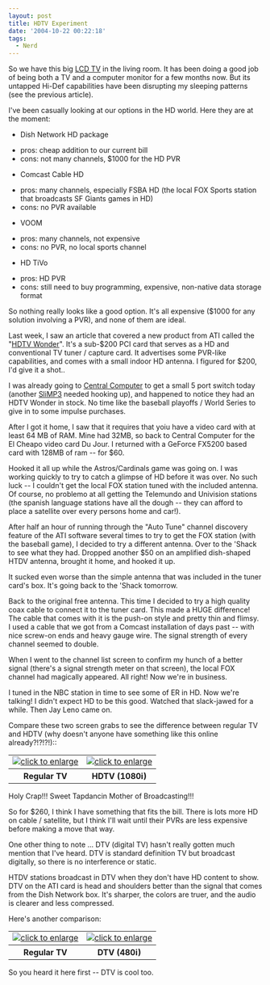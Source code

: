 ```yaml
---
layout: post
title: HDTV Experiment
date: '2004-10-22 00:22:18'
tags:
  - Nerd
---
```


So we have this big <a href='http://www.sharpusa.com/products/ModelLanding/0,1058,1040,00.html'>LCD TV</a> in the living room. It has
been doing a good job of being both a TV and a
computer monitor for a few months now. But its
untapped Hi-Def capabilities have been disrupting my
sleeping patterns (see the previous article).

I've been casually looking at our options in the HD
world. Here they are at the moment:

- Dish Network HD package<br/>

* pros: cheap addition to our current bill<br/>
* cons: not many channels, $1000 for the HD PVR

- Comcast Cable HD<br/>

* pros: many channels, especially FSBA HD (the local FOX Sports station that broadcasts SF Giants games in HD)<br/>
* cons: no PVR available

- VOOM<br/>

* pros: many channels, not expensive<br/>
* cons: no PVR, no local sports channel

- HD TiVo<br/>

* pros: HD PVR<br/>
* cons: still need to buy programming, expensive,
  non-native data storage format

So nothing really looks like a good option. It's all
expensive ($1000 for any solution involving a PVR),
and none of them are ideal.

Last week, I saw an article that covered a new product
from ATI called the "<a href='http://www.ati.com/products/hdtvwonder/index.html'>HDTV Wonder</a>". It's a sub-$200
PCI card that serves as a HD and conventional TV tuner
/ capture card. It advertises some PVR-like
capabilities, and comes with a small indoor HD
antenna. I figured for $200, I'd give it a shot..

I was already going to <a
href='http://www.centralcomputer.com/'>Central
Computer</a> to get a small 5 port switch today
(another <a href='http://slimdevices.com/'>SliMP3</a>
needed hooking up), and happened to notice they had an
HDTV Wonder in stock. No time like the baseball
playoffs / World Series to give in to some impulse purchases.

After I got it home, I saw that it requires that yoiu have a video card with at least 64 MB of RAM.
Mine had 32MB, so back to Central Computer for the El
Cheapo video card Du Jour. I returned with a GeForce
FX5200 based card with 128MB of ram -- for $60.

Hooked it all up while the Astros/Cardinals game was
going on. I was working quickly to try to catch a
glimpse of HD before it was over. No such luck -- I
couldn't get the local FOX station tuned with the
included antenna. Of course, no problemo at all
getting the Telemundo and Univision stations (the
spanish language stations have all the dough -- they
can afford to place a satellite over every persons
home and car!).

After half an hour of running through the "Auto Tune"
channel discovery feature of the ATI software several
times to try to get the FOX station (with the baseball
game), I decided to try a different antenna. Over to
the 'Shack to see what they had. Dropped another $50
on an amplified dish-shaped HTDV antenna, brought it
home, and hooked it up.

It sucked even worse than the simple antenna that
was included in the tuner card's box. It's going back
to the 'Shack tomorrow.

Back to the original free antenna. This time I decided to try a high quality coax cable to connect it to the tuner card. This made a HUGE difference! The cable that comes with it is the push-on style and pretty thin and flimsy. I used a cable that we got from a Comcast installation of days past -- with nice screw-on ends and heavy gauge wire. The signal strength of every channel seemed to double.

When I went to the channel list screen to confirm my hunch of a better signal (there's a signal strength meter on that screen), the local FOX channel had magically appeared. All right! Now we're in business.

I tuned in the
NBC station in time to see some of ER in HD. Now
we're talking! I didn't expect HD to be this good. Watched that slack-jawed for a while. Then Jay Leno came on.

Compare these two screen grabs to see the difference between regular TV and HDTV (why doesn't anyone have something like this online already?!?!?!)::

<table><tr><td>
  <a href='/blog_images/sdtv.jpg'><img src='/blog_images/sdtv_small.jpg' alt='click to enlarge'/></a>
</td><td>
  <a
href='/blog_images/hdtv.jpg'><img src='/blog_images/hdtv_small.jpg' alt='click to enlarge'/></a>
</td></tr>
<tr><th>Regular TV</th><th>HDTV (1080i)</th></tr></table>

Holy
Crap!!! Sweet Tapdancin Mother of Broadcasting!!!

So for $260, I think I have something that fits the bill. There is
lots more HD on cable / satellite, but I think I'll
wait until their PVRs are less expensive before making
a move that way.

One other thing to note ... DTV (digital TV) hasn't really gotten much mention that I've heard. DTV is standard definition TV but broadcast digitally, so there is no interference or static.

HTDV stations broadcast in DTV when they don't have HD content to show. DTV on the ATI card is head and shoulders better than the signal that comes from the Dish Network box. It's sharper, the colors are truer, and the audio is clearer and less compressed.

Here's another comparison:

<table><tr><td>
  <a href='/blog_images/sdtv2.jpg'><img src='/blog_images/sdtv2_small.jpg' alt='click to enlarge'/></a>
</td><td>
  <a
href='/blog_images/dtv.jpg'><img src='/blog_images/dtv_small.jpg' alt='click to enlarge'/></a>
</td></tr>
<tr><th>Regular TV</th><th>DTV (480i)</th></tr></table>

So you heard it here first -- DTV is cool too.
